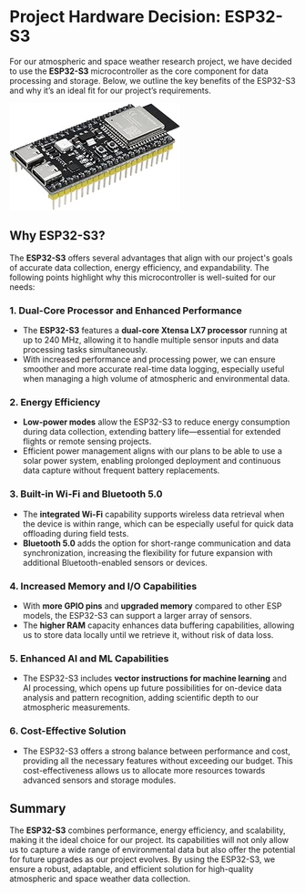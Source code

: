 # Project Hardware Decision: ESP32-S3

For our atmospheric and space weather research project, we have decided to use the **ESP32-S3** microcontroller as the core component for data processing and storage. Below, we outline the key benefits of the ESP32-S3 and why it’s an ideal fit for our project’s requirements.

![esp32-s3](../../assets/hardware/esp32-s3.jpg)

## Why ESP32-S3?

The **ESP32-S3** offers several advantages that align with our project's goals of accurate data collection, energy efficiency, and expandability. The following points highlight why this microcontroller is well-suited for our needs:

### 1. **Dual-Core Processor and Enhanced Performance**

   - The **ESP32-S3** features a **dual-core Xtensa LX7 processor** running at up to 240 MHz, allowing it to handle multiple sensor inputs and data processing tasks simultaneously.
   - With increased performance and processing power, we can ensure smoother and more accurate real-time data logging, especially useful when managing a high volume of atmospheric and environmental data.

### 2. **Energy Efficiency**

   - **Low-power modes** allow the ESP32-S3 to reduce energy consumption during data collection, extending battery life—essential for extended flights or remote sensing projects.
   - Efficient power management aligns with our plans to be able to use a solar power system, enabling prolonged deployment and continuous data capture without frequent battery replacements.

### 3. **Built-in Wi-Fi and Bluetooth 5.0**

   - The **integrated Wi-Fi** capability supports wireless data retrieval when the device is within range, which can be especially useful for quick data offloading during field tests.
   - **Bluetooth 5.0** adds the option for short-range communication and data synchronization, increasing the flexibility for future expansion with additional Bluetooth-enabled sensors or devices.

### 4. **Increased Memory and I/O Capabilities**

   - With **more GPIO pins** and **upgraded memory** compared to other ESP models, the ESP32-S3 can support a larger array of sensors.
   - The **higher RAM** capacity enhances data buffering capabilities, allowing us to store data locally until we retrieve it, without risk of data loss.

### 5. **Enhanced AI and ML Capabilities**

   - The ESP32-S3 includes **vector instructions for machine learning** and AI processing, which opens up future possibilities for on-device data analysis and pattern recognition, adding scientific depth to our atmospheric measurements.

### 6. **Cost-Effective Solution**

   - The ESP32-S3 offers a strong balance between performance and cost, providing all the necessary features without exceeding our budget. This cost-effectiveness allows us to allocate more resources towards advanced sensors and storage modules.

## Summary

The **ESP32-S3** combines performance, energy efficiency, and scalability, making it the ideal choice for our project. Its capabilities will not only allow us to capture a wide range of environmental data but also offer the potential for future upgrades as our project evolves. By using the ESP32-S3, we ensure a robust, adaptable, and efficient solution for high-quality atmospheric and space weather data collection.
